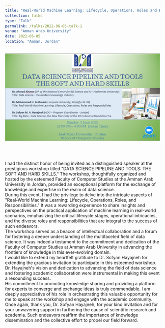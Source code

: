```yaml
---
title: "Real-World Machine Learning: Lifecycle, Operations, Roles and Responsibilities"
collection: talks
type: "Talk"
permalink: /talks/2022-06-05-talk-1
venue: "Amman Arab University"
date: 2022-06-05
location: "Amman, Jordan"
---
```



[![alt text](/images/talks/ArabOpenUni.jpg "Real-World Machine Learning: Lifecycle, Operations, Roles and Responsibilities")](https://www.linkedin.com/feed/update/urn:li:activity:6937010203959676928/)

<br>
<br>

I had the distinct honor of being invited as a distinguished speaker at the prestigious workshop titled "DATA SCIENCE PIPELINE AND TOOLS: THE SOFT AND HARD SKILLS." The workshop, thoughtfully organized and hosted by the esteemed Faculty of Computer Studies at the Amman Arab University in Jordan, provided an exceptional platform for the exchange of knowledge and expertise in the realm of data science.
<br>
During this event, I had the privilege to delve into the intricate aspects of "Real-World Machine Learning: Lifecycle, Operations, Roles, and Responsibilities." It was a rewarding experience to share insights and perspectives on the practical application of machine learning in real-world scenarios, emphasizing the critical lifecycle stages, operational intricacies, and the diverse roles and responsibilities that are integral to the success of such endeavors.
<br>
The workshop served as a beacon of intellectual collaboration and a forum for fostering a deeper understanding of the multifaceted field of data science. It was indeed a testament to the commitment and dedication of the Faculty of Computer Studies at Amman Arab University in advancing the frontiers of knowledge in this ever-evolving domain.
<br>
I would like to extend my heartfelt gratitude to Dr. Sofyan Hayajneh for extending the gracious invitation to participate in this esteemed workshop. Dr. Hayajneh's vision and dedication to advancing the field of data science and fostering academic collaboration were instrumental in making this event a resounding success.
<br>
His commitment to promoting knowledge sharing and providing a platform for experts to converge and exchange ideas is truly commendable. I am deeply appreciative of his role in orchestrating this valuable opportunity for me to speak at the workshop and engage with the academic community.
<br>
Once again, thank you, Dr. Sofyan Hayajneh, for your kind invitation and for your unwavering support in furthering the cause of scientific research and academia. Such endeavors reaffirm the importance of knowledge dissemination and the collective effort to propel our field forward.






